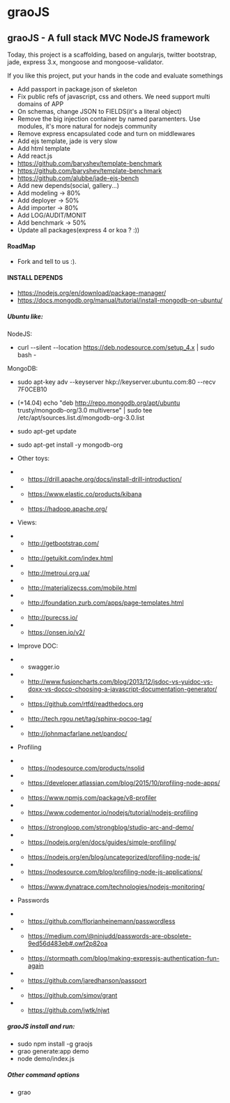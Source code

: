 graoJS
======

graoJS - A full stack MVC NodeJS framework
------------------------------------------

Today, this project is a scaffolding, based on angularjs, twitter bootstrap, jade, express 3.x, mongoose and mongoose-validator.

If you like this project, put your hands in the code and evaluate somethings

- Add passport in package.json of skeleton
- Fix public refs of javascript, css and others. We need support multi domains of APP
-	On schemas, change JSON to FIELDS(it's a literal object)
-	Remove the big injection container by named paramenters. Use modules, it's more natural for nodejs community
-	Remove express encapsulated code and turn on middlewares
-	Add ejs template, jade is very slow
- Add html template
- Add react.js
- https://github.com/baryshev/template-benchmark
- https://github.com/baryshev/template-benchmark
- https://github.com/alubbe/jade-ejs-bench
- Add new depends(social, gallery...)
- Add modeling -> 80%
- Add deployer -> 50%
- Add importer -> 80%
- Add LOG/AUDIT/MONIT
- Add benchmark -> 50%
-	Update all packages(express 4 or koa ? :))

#### RoadMap
-	Fork and tell to us :).

#### INSTALL DEPENDS
- https://nodejs.org/en/download/package-manager/
- https://docs.mongodb.org/manual/tutorial/install-mongodb-on-ubuntu/

##### Ubuntu like:
NodeJS:
- curl --silent --location https://deb.nodesource.com/setup_4.x | sudo bash -

MongoDB:
- sudo apt-key adv --keyserver hkp://keyserver.ubuntu.com:80 --recv 7F0CEB10
- (+14.04) echo "deb http://repo.mongodb.org/apt/ubuntu trusty/mongodb-org/3.0 multiverse" | sudo tee /etc/apt/sources.list.d/mongodb-org-3.0.list 
- sudo apt-get update
- sudo apt-get install -y mongodb-org

- Other toys:
- - https://drill.apache.org/docs/install-drill-introduction/
- - https://www.elastic.co/products/kibana
- - https://hadoop.apache.org/
- Views:
- - http://getbootstrap.com/
- - http://getuikit.com/index.html
- - http://metroui.org.ua/
- - http://materializecss.com/mobile.html
- - http://foundation.zurb.com/apps/page-templates.html
- - http://purecss.io/
- - https://onsen.io/v2/
- Improve DOC:
- - swagger.io
- - http://www.fusioncharts.com/blog/2013/12/jsdoc-vs-yuidoc-vs-doxx-vs-docco-choosing-a-javascript-documentation-generator/
- - https://github.com/rtfd/readthedocs.org
- - http://tech.rgou.net/tag/sphinx-pocoo-tag/
- - http://johnmacfarlane.net/pandoc/
- Profiling
- - https://nodesource.com/products/nsolid
- - https://developer.atlassian.com/blog/2015/10/profiling-node-apps/
- - https://www.npmjs.com/package/v8-profiler
- - https://www.codementor.io/nodejs/tutorial/nodejs-profiling
- - https://strongloop.com/strongblog/studio-arc-and-demo/
- - https://nodejs.org/en/docs/guides/simple-profiling/
- - https://nodejs.org/en/blog/uncategorized/profiling-node-js/
- - https://nodesource.com/blog/profiling-node-js-applications/
- - https://www.dynatrace.com/technologies/nodejs-monitoring/
- Passwords
- - https://github.com/florianheinemann/passwordless
- - https://medium.com/@ninjudd/passwords-are-obsolete-9ed56d483eb#.owf2p82oa
- - https://stormpath.com/blog/making-expressjs-authentication-fun-again
- - https://github.com/jaredhanson/passport
- - https://github.com/simov/grant
- - https://github.com/jwtk/njwt

##### graoJS install and run:
-	sudo npm install -g graojs
-	grao generate:app demo
-	node demo/index.js 

##### Other command options
-	grao
